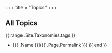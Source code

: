 +++
title = "Topics"
+++

## All Topics

{{ range .Site.Taxonomies.tags }}
  - [{{ .Name }}]({{ .Page.Permalink }})
{{ end }}
